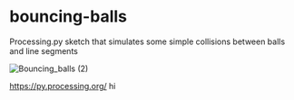 # bouncing-balls
Processing.py sketch that simulates some simple collisions between balls and line segments


![Bouncing_balls (2)](https://user-images.githubusercontent.com/66890856/112400399-b4454900-8cde-11eb-91b1-2f394efdf289.gif)

https://py.processing.org/
hi
